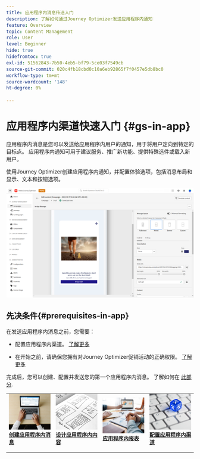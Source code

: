 ```yaml
---
title: 应用程序内消息传送入门
description: 了解如何通过Journey Optimizer发送应用程序内通知
feature: Overview
topic: Content Management
role: User
level: Beginner
hide: true
hidefromtoc: true
exl-id: 51562843-7b50-4eb5-bf79-5ce03f7549cb
source-git-commit: 020c4fb18cbd0c10a6eb92865f7f0457e5db8bc0
workflow-type: tm+mt
source-wordcount: '148'
ht-degree: 0%

---
```


# 应用程序内渠道快速入门 {#gs-in-app}

应用程序内消息是您可以发送给应用程序内用户的通知，用于将用户定向到特定的目标点。 应用程序内通知可用于建议服务、推广新功能、提供特殊选件或载入新用户。

使用Journey Optimizer创建应用程序内通知，并配置体验选项，包括消息布局和显示、文本和按钮选项。

![](assets/new-in-app.png)

## 先决条件{#prerequisites-in-app}

在发送应用程序内消息之前，您需要：

* 配置应用程序内渠道。 [了解更多](inapp-configuration.md)

* 在开始之前，请确保您拥有对Journey Optimizer促销活动的正确权限。 [了解更多](../campaigns/get-started-with-campaigns.md#campaign-prerequisites)

完成后，您可以创建、配置并发送您的第一个应用程序内消息。 了解如何在 [此部分](create-in-app.md).

<table style="table-layout:fixed"><tr style="border: 0;">
<td>
<a href="create-in-app.md">
<img alt="商机" src="../assets/do-not-localize/inapp-create.jpeg">
</a>
<div><a href="create-in-app.md"><strong>创建应用程序内消息</strong>
</div>
<p>
</td>
<td>
<a href="design-in-app.md">
<img alt="不频繁" src="../assets/do-not-localize/inapp-design.jpg">
</a>
<div>
<a href="design-in-app.md"><strong>设计应用程序内内容</strong></a>
</div>
<p></td>
<td>
<a href="inapp-report.md">
<img alt="验证" src="../assets/do-not-localize/inapp-report.jpg">
</a>
<div>
<a href="inapp-report.md"><strong>应用程序内报表</strong></a>
</div>
<p>
</td>
<td>
<a href="inapp-configuration.md">
<img alt="验证" src="../assets/do-not-localize/inapp-config.jpg">
</a>
<div>
<a href="inapp-configuration.md"><strong>配置应用程序内渠道</strong></a>
</div>
<p>
</td>
</tr></table>
